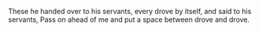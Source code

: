 These he handed over to his servants, every drove by itself, and said to his servants, Pass on ahead of me and put a space between drove and drove.
